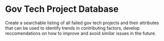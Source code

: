 # Gov Tech Project Database

Create a searchable listing of all failed gov tech projects and their attributes that can be used to identify trends in contributing factors, develop reccomendations on how to improve and avoid similar issues in the future.
